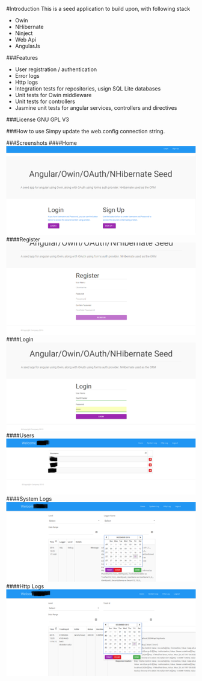 #Introduction
This is a seed application to build upon, with following stack

* Owin
* NHibernate
* Ninject
* Web Api
* AngularJs

###Features
* User registration / authentication
* Error logs
* Http logs
* Integration tests for repositories, usign SQL Lite databases
* Unit tests for Owin middleware
* Unit tests for controllers
* Jasmine unit tests for angular services, controllers and directives 

###License
GNU GPL V3

###How to use
Simpy update the web.config connection string.

###Screenshots
####Home
![Alt text](readme_images/home.png?raw=true "Home")
####Register
![Alt text](readme_images/register.png?raw=true "Register")
####Login
![Alt text](readme_images/login.png?raw=true "Login")
####Users
![Alt text](readme_images/users.png?raw=true "Users")
####System Logs
![Alt text](readme_images/systemlog.png?raw=true "System Logs")
####Http Logs
![Alt text](readme_images/httplog.png?raw=true "Http Logs")
